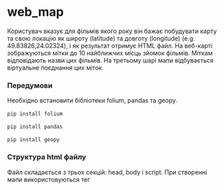 # web_map

Користувач вказує для фільмів якого року він
 бажає побудувати карту та свою локацію 
 як широту (latitude) та довготу (longitude) (e.g. 49.83826,24.02324), 
 і як результат отримує HTML файл. На веб-карті зображуються мітки 
 до 10 найближчих місць зйомок фільмів. Міткам відповідають назви
 цих фільмів. На третьому шарі мапи відбувається віртуальне 
 поєднання цих міток. 


### Передумови

Необхідно встановити бібліотеки folium, pandas та geopy. 
```
pip install folium
```
```
pip install pandas
```
```
pip install geopy
```


### Структура html файлу
Файл складається з трьох секцій: head, body i script.
При створенні мапи використовуються тег <style>, пов'язаний з 
каскадними таблицями стилів, а також тег <script> для JavaScript,
тег <link> для встановлення зв'язку з зовнішніми документами, etc.


### Приклад запуску введення та скріншот згенерованої мапи
```
>>> python main.py
Please enter a year you would like to have a map for: 2017
Please enter your location (format: lat, long): 34.0928, -118.3287
Map is generating...
Please wait...
Finished. Please have look on the map Map.html
```
![](map-example_1.jpg)

![](map-example_2.jpg)


### Висновок
Ця карта дає надає інформацію щодо розміщення
місць зйомок фільмів та їх назви відповідно до року та вашої 
локації. Також віртуальне поєднання точок зображує 
відстані між цими локаціями.


## Автори

* **Дар'я Омелькіна**
